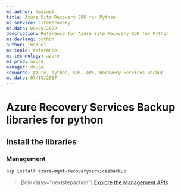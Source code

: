 ```yaml
---
ms.author: lmazuel
title: Azure Site Recovery SDK for Python
ms.service: siterecovery
ms.data: 09/28/2022
description: Reference for Azure Site Recovery SDK for Python
ms.devlang: python
author: lmazuel
ms.topic: reference
ms.technology: azure
ms.prod: azure
manager: douge
keywords: Azure, python, SDK, API, Recovery Services Backup
ms.date: 07/10/2017
---
```

# Azure Recovery Services Backup libraries for python

## Install the libraries


### Management

```bash
pip install azure-mgmt-recoveryservicesbackup
```
> [!div class="nextstepaction"]
> [Explore the Management APIs](/python/api/overview/azure/recoveryservicesbackup/management)